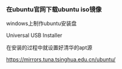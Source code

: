 ### 在ubuntu官网下载ubuntu iso镜像

windows上制作ubuntu安装盘

Universal USB Installer



在安装的过程中就设置好清华的apt源

https://mirrors.tuna.tsinghua.edu.cn/ubuntu/

